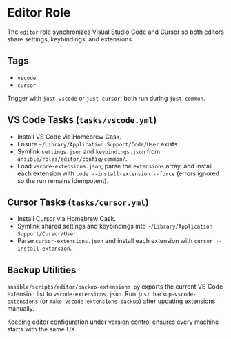 # Editor Role

The `editor` role synchronizes Visual Studio Code and Cursor so both editors share settings, keybindings, and extensions.

## Tags
- `vscode`
- `cursor`

Trigger with `just vscode` or `just cursor`; both run during `just common`.

## VS Code Tasks (`tasks/vscode.yml`)
- Install VS Code via Homebrew Cask.
- Ensure `~/Library/Application Support/Code/User` exists.
- Symlink `settings.json` and `keybindings.json` from `ansible/roles/editor/config/common/`.
- Load `vscode-extensions.json`, parse the `extensions` array, and install each extension with `code --install-extension --force` (errors ignored so the run remains idempotent).

## Cursor Tasks (`tasks/cursor.yml`)
- Install Cursor via Homebrew Cask.
- Symlink shared settings and keybindings into `~/Library/Application Support/Cursor/User`.
- Parse `cursor-extensions.json` and install each extension with `cursor --install-extension`.

## Backup Utilities
`ansible/scripts/editor/backup-extensions.py` exports the current VS Code extension list to `vscode-extensions.json`. Run `just backup-vscode-extensions` (or `make vscode-extensions-backup`) after updating extensions manually.

Keeping editor configuration under version control ensures every machine starts with the same UX.
